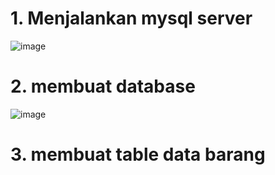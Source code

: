<h1>1. Menjalankan mysql server</h1>

![image](https://github.com/user-attachments/assets/5537ad70-2d56-4f7c-b663-e40fbac0e86f)

<h1>2. membuat database</h1>

![image](https://github.com/user-attachments/assets/2d42c0d9-1322-4244-b721-48495d7b730c)

<h1>3. membuat table data barang</h1>

